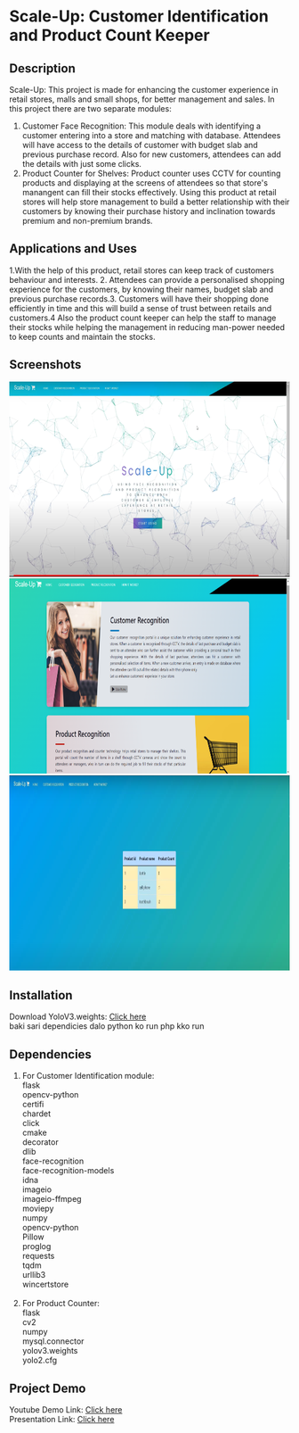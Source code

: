 # Scale-Up: Customer Identification and Product Count Keeper

## Description
Scale-Up:
This project is made for enhancing the customer experience in retail stores, malls and small shops, for better management and sales. 
In this project there are two separate modules:
1) Customer Face Recognition: This module deals with identifying a customer entering into a store and matching with database. Attendees will have access to the details of customer with budget slab and previous purchase record. Also for new customers, attendees can add the details with just some clicks.
2) Product Counter for Shelves: Product counter uses CCTV for counting products and displaying at the screens of attendees so that store's manangent can fill their stocks effectively.
Using this product at retail stores will help store management to build a better relationship with their customers by knowing their purchase history and inclination towards premium and non-premium brands.

## Applications and Uses
1.With the help of this product, retail stores can keep track of customers behaviour and interests. 2. Attendees can provide a personalised shopping experience for the customers, by knowing their names, budget slab and previous purchase records.3. Customers will have their shopping done efficiently in time and this will build a sense of trust between retails and customers.4 Also the product count keeper can help the staff to manage their stocks while helping the management in reducing man-power needed to keep counts and maintain the stocks. 
</p>

## Screenshots
<p align="center">
  <img src="https://github.com/Isha427/Engage-22/blob/main/Screenshots/Screenshot%20(4).png" height="350px" width="700px"/>
  <img src="https://github.com/Isha427/Engage-22/blob/main/Screenshots/Screenshot%20(3).png" height="350px" width="700px"/>
<!--   <img src="https://github.com/Isha427/Engage-22/blob/main/Screenshots/Screenshot%20(5).png" height="350px" width="700px"/> -->
<!--   <img src="https://github.com/Isha427/Engage-22/blob/main/Screenshots/Screenshot%20(2).png" height="350px" width="700px"/> -->
<!--   <img src="https://github.com/Isha427/Engage-22/blob/main/Screenshots/Screenshot%20(6).png" height="350px" width="700px"/> -->
  <img src="https://github.com/Isha427/Engage-22/blob/main/Screenshots/Screenshot%20(1).png" height="350px" width="700px"/>
</p>

## Installation
Download YoloV3.weights: [Click here](https://drive.google.com/file/d/10VNTJj-YnH-h76-FG3xL_BjNi8Sb_bzU/view?usp=sharing)<br>
baki sari dependicies dalo
python ko run php kko run

## Dependencies
1) For Customer Identification module:<br>flask<br>opencv-python<br>certifi<br>chardet<br>click<br>cmake<br>decorator<br>dlib<br>face-recognition<br>face-recognition-models<br>idna<br>imageio<br>imageio-ffmpeg<br>moviepy<br>numpy<br>opencv-python<br>Pillow<br>proglog<br>requests<br>tqdm<br>urllib3<br>wincertstore<br><br>
2) For Product Counter:<br>flask<br>cv2<br>numpy<br>mysql.connector<br>yolov3.weights<br>yolo2.cfg<br>

## Project Demo
Youtube Demo Link: [Click here](https://youtu.be/hT56aPa_r18)<br>
Presentation Link: [Click here](https://www.canva.com/design/DAFCF-d_q2c/oW9p7JQ-T7kGziVwUoYcBA/view?utm_content=DAFCF-d_q2c&utm_campaign=designshare&utm_medium=link2&utm_source=sharebutton)
